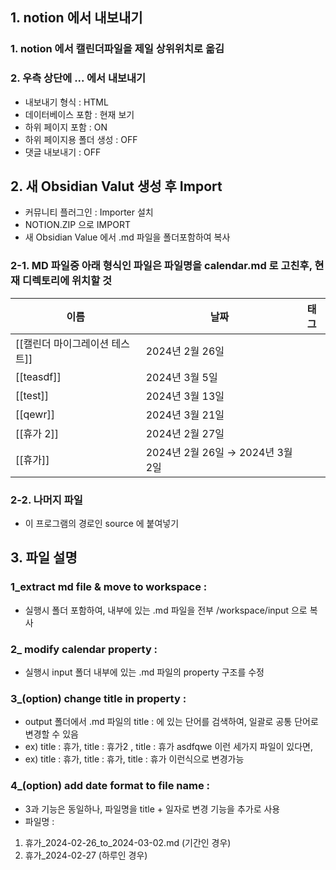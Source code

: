 ## 1. notion 에서 내보내기
### 1. notion 에서 캘린더파일을 제일 상위위치로 옮김
### 2. 우측 상단에 ... 에서 내보내기
- 내보내기 형식 : HTML 
- 데이터베이스 포함 : 현재 보기
- 하위 페이지 포함 : ON
- 하위 페이지용 폴더 생성 : OFF
- 댓글 내보내기 : OFF

## 2. 새 Obsidian Valut 생성 후 Import
- 커뮤니티 플러그인 : Importer 설치
- NOTION.ZIP 으로 IMPORT
- 새 Obsidian Value 에서 .md 파일을 폴더포함하여 복사

### 2-1. MD 파일중 아래 형식인 파일은 파일명을 calendar.md 로 고친후, 현재 디렉토리에 위치할 것
| 이름                 | 날짜                         | 태그  |
| ------------------ | -------------------------- | --- |
| [[캘린더 마이그레이션 테스트]] | 2024년 2월 26일               |     |
| [[teasdf]]         | 2024년 3월 5일                |     |
| [[test]]           | 2024년 3월 13일               |     |
| [[qewr]]           | 2024년 3월 21일               |     |
| [[휴가 2]]           | 2024년 2월 27일               |     |
| [[휴가]]             | 2024년 2월 26일 → 2024년 3월 2일 |     |

### 2-2. 나머지 파일
- 이 프로그램의 경로인 source 에 붙여넣기

## 3. 파일 설명
### 1_extract md file & move to workspace : 
- 실행시 폴더 포함하여, 내부에 있는 .md 파일을 전부 /workspace/input 으로 복사

### 2_ modify calendar property :
- 실행시 input 폴더 내부에 있는 .md 파일의 property 구조를 수정

### 3_(option) change title in property :
- output 폴더에서 .md 파일의 title : 에 있는 단어를 검색하여, 일괄로 공통 단어로 변경할 수 있음
- ex) title : 휴가, title : 휴가2 , title : 휴가 asdfqwe 이런 세가지 파일이 있다면,
- ex) title : 휴가, title : 휴가, title : 휴가 이런식으로 변경가능

### 4_(option) add date format to file name :
- 3과 기능은 동일하나, 파일명을 title + 일자로 변경 기능을 추가로 사용
- 파일명 : 
1. 휴가_2024-02-26_to_2024-03-02.md (기간인 경우)
2. 휴가_2024-02-27 (하루인 경우)




